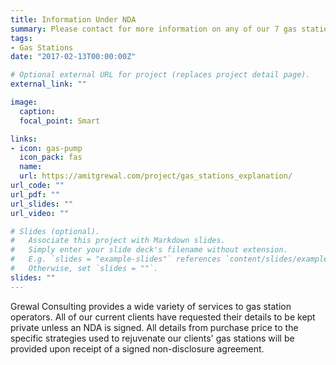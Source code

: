 ```yaml
---
title: Information Under NDA
summary: Please contact for more information on any of our 7 gas station clients
tags:
- Gas Stations
date: "2017-02-13T00:00:00Z"

# Optional external URL for project (replaces project detail page).
external_link: ""

image:
  caption:
  focal_point: Smart

links:
- icon: gas-pump
  icon_pack: fas
  name:
  url: https://amitgrewal.com/project/gas_stations_explanation/
url_code: ""
url_pdf: ""
url_slides: ""
url_video: ""

# Slides (optional).
#   Associate this project with Markdown slides.
#   Simply enter your slide deck's filename without extension.
#   E.g. `slides = "example-slides"` references `content/slides/example-slides.md`.
#   Otherwise, set `slides = ""`.
slides: ""
---
```


Grewal Consulting provides a wide variety of services to gas station operators. All of our current clients have requested their details to be kept private unless an NDA is signed. All details from purchase price to the specific strategies used to rejuvenate our clients' gas stations will be provided upon receipt of a signed non-disclosure agreement.
